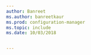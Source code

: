 ```yaml
---
author: Banreet
ms.author: banreetkaur
ms.prod: configuration-manager
ms.topic: include
ms.date: 10/03/2018


---
```


